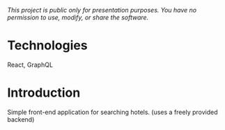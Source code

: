 *This project is public only for presentation purposes. You have no permission to use, modify, or share the software.*

# Technologies
React, GraphQL

# Introduction
Simple front-end application for searching hotels. (uses a freely provided backend)
